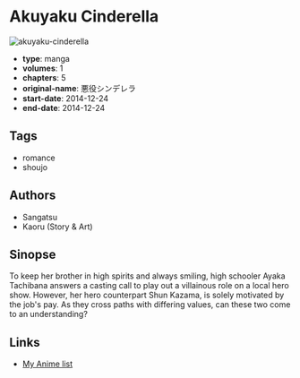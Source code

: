 # Akuyaku Cinderella

![akuyaku-cinderella](https://cdn.myanimelist.net/images/manga/3/166015.jpg)

-   **type**: manga
-   **volumes**: 1
-   **chapters**: 5
-   **original-name**: 悪役シンデレラ
-   **start-date**: 2014-12-24
-   **end-date**: 2014-12-24

## Tags

-   romance
-   shoujo

## Authors

-   Sangatsu
-   Kaoru (Story & Art)

## Sinopse

To keep her brother in high spirits and always smiling, high schooler Ayaka Tachibana answers a casting call to play out a villainous role on a local hero show. However, her hero counterpart Shun Kazama, is solely motivated by the job's pay. As they cross paths with differing values, can these two come to an understanding?

## Links

-   [My Anime list](https://myanimelist.net/manga/91936/Akuyaku_Cinderella)
